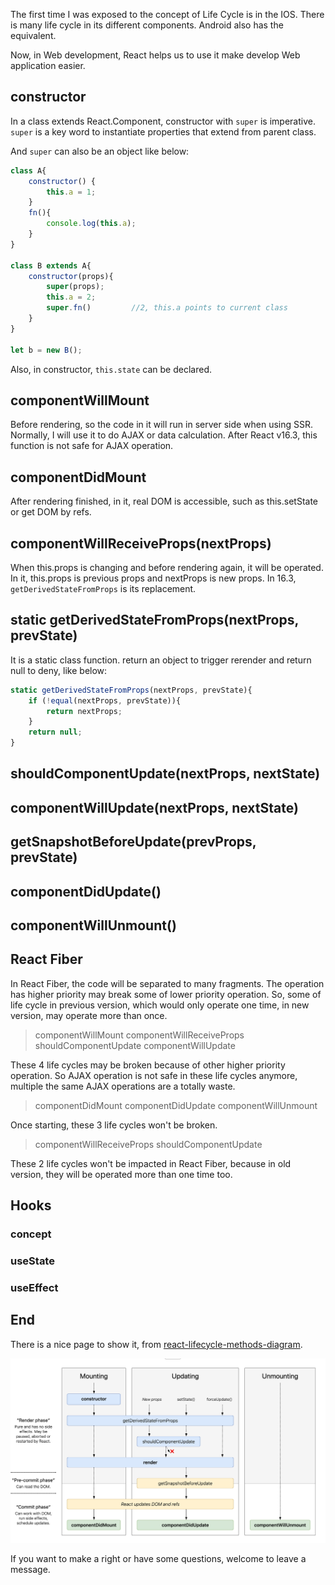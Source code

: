 The first time I was exposed to the concept of Life Cycle is in the IOS. There is many 
life cycle in its different components. Android also has the equivalent.

Now, in Web development, React helps us to use it make develop Web application easier.

## constructor

In a class extends React.Component, constructor with `super` is imperative. `super` is a key word to 
instantiate properties that extend from parent class.

And `super` can also be an object like below:

```js
class A{
    constructor() {
        this.a = 1;
    }
    fn(){
        console.log(this.a);
    }
}

class B extends A{
    constructor(props){
        super(props);
        this.a = 2;
        super.fn()         //2, this.a points to current class
    }
}

let b = new B();
```

Also, in constructor, `this.state` can be declared.

## componentWillMount

Before rendering, so the code in it will run in server side when using SSR. Normally, I will use it 
to do AJAX or data calculation. After React v16.3, this function is not safe for AJAX operation.

## componentDidMount

After rendering finished, in it, real DOM is accessible, such as this.setState or get DOM by refs.

## componentWillReceiveProps(nextProps)

When this.props is changing and before rendering again, it will be operated. In it, this.props is previous 
props and nextProps is new props. In 16.3, `getDerivedStateFromProps` is its replacement.

## static getDerivedStateFromProps(nextProps, prevState)

It is a static class function. return an object to trigger rerender and return null to deny, like below:

```js
static getDerivedStateFromProps(nextProps, prevState){
    if (!equal(nextProps, prevState)){
        return nextProps;
    }
    return null;
}
```

## shouldComponentUpdate(nextProps, nextState)

## componentWillUpdate(nextProps, nextState)

## getSnapshotBeforeUpdate(prevProps, prevState)

## componentDidUpdate()

## componentWillUnmount()

## React Fiber

In React Fiber, the code will be separated to many fragments. The operation has higher priority may break some of 
lower priority operation. So, some of life cycle in previous version, which would only operate one time, in new version, may 
operate more than once.

> componentWillMount
> componentWillReceiveProps
> shouldComponentUpdate
> componentWillUpdate

These 4 life cycles may be broken because of other higher priority operation. So AJAX operation is not safe 
in these life cycles anymore, multiple the same AJAX operations are a totally waste.

> componentDidMount
> componentDidUpdate
> componentWillUnmount

Once starting, these 3 life cycles won't be broken. 

> componentWillReceiveProps
> shouldComponentUpdate

These 2 life cycles won't be impacted in React Fiber, because in old version, they will be operated more than one time too.

## Hooks

### concept

### useState

### useEffect

## End

There is a nice page to show it, from [react-lifecycle-methods-diagram](http://projects.wojtekmaj.pl/react-lifecycle-methods-diagram/).

<img src='../assets/react_life_cycle.png' width="800">

If you want to make a right or have some questions, welcome to leave a message.


